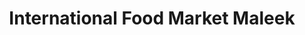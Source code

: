 ---
title: "International Food Market Maleek"
url: /newport/international-food-market-maleek/
shop: Lebensmittel
---